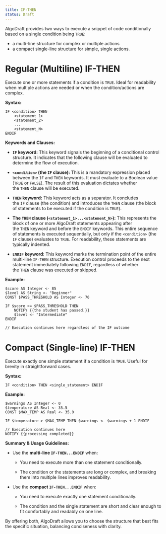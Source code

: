 ```yaml
---
title: IF-THEN
status: Draft
---
```

AlgoDraft provides two ways to execute a snippet of code conditionally based on a single condition being `TRUE`:
* a multi-line structure for complex or multiple actions
* a compact single-line structure for simple, single actions.

# Regular (Multiline) IF-THEN

Execute one or more statements if a condition is `TRUE`. Ideal for readability when multiple actions are needed or when the condition/actions are complex.

**Syntax:**

```
IF <condition> THEN
    <statement_1>
    <statement_2>
    ...
    <statement_N>
ENDIF
```

**Keywords and Clauses:**

- **`IF` keyword:** This keyword signals the beginning of a conditional control structure. It indicates that the following clause will be evaluated to determine the flow of execution.

- **`<condition>` (the `IF` clause):** This is a mandatory expression placed between the `IF` and `THEN` keywords. It must evaluate to a Boolean value (`TRUE` or `FALSE`). The result of this evaluation dictates whether the `THEN` clause will be executed.

- **`THEN` keyword:** This keyword acts as a separator. It concludes the `IF` clause (the condition) and introduces the `THEN` clause (the block of statements to be executed if the condition is `TRUE`).

- **The `THEN` clause (`<statement_1>...<statement_N>`):** This represents the block of one or more AlgoDraft statements appearing after the `THEN` keyword and before the `ENDIF` keywords. This entire sequence of statements is executed sequentially, but only if the `<condition>` (the `IF` clause) evaluates to `TRUE`. For readability, these statements are typically indented.

- **`ENDIF` keyword:** This keyword marks the termination point of the entire multi-line `IF-THEN` structure. Execution control proceeds to the next statement immediately following `ENDIF`, regardless of whether the `THEN` clause was executed or skipped.

**Example:**

```
$score AS Integer <- 85
$level AS String <- "Beginner"
CONST $PASS_THRESHOLD AS Integer <- 70

IF $score >= $PASS_THRESHOLD THEN
    NOTIFY {{the student has passed.}}
    $level <- "Intermediate"
ENDIF

// Execution continues here regardless of the IF outcome
```

# Compact (Single-line) IF-THEN

Execute exactly one simple statement if a condition is `TRUE`. Useful for brevity in straightforward cases.

**Syntax:**

```
IF <condition> THEN <single_statement> ENDIF
```

**Example:**

```
$warnings AS Integer <- 0
$temperature AS Real <- 35.5
CONST $MAX_TEMP AS Real <- 35.0

IF $temperature > $MAX_TEMP THEN $warnings <- $warnings + 1 ENDIF

// Execution continues here
NOTIFY {{processing completed}}
```

**Summary & Usage Guidelines:**

- Use the **multi-line `IF-THEN...ENDIF`** when:
    
    - You need to execute more than one statement conditionally.
    
    - The condition or the statements are long or complex, and breaking them into multiple lines improves readability.
    
- Use the **compact `IF-THEN...ENDIF`** when:
    
    - You need to execute exactly one statement conditionally.
    
    - The condition and the single statement are short and clear enough to fit comfortably and readably on one line.

By offering both, AlgoDraft allows you to choose the structure that best fits the specific situation, balancing conciseness with clarity.